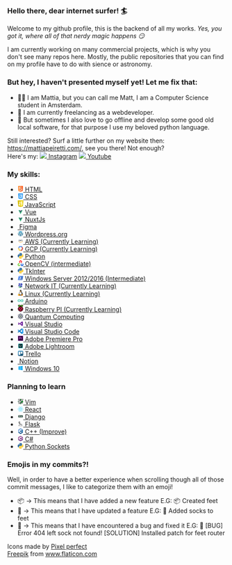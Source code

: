 ### Hello there, dear internet surfer! 🏄‍
Welcome to my github profile, this is the backend of all my works.
_Yes, you got it, where all of that nerdy magic happens 😏_

I am currently working on many commercial projects, which is why you don't see many repos here.
Mostly, the public repositories that you can find on my profile have to do with sience or astronomy.

### But hey, I haven't presented myself yet! Let me fix that:

- 👨‍⚕️ I am Mattia, but you can call me Matt, I am a Computer Science student in Amsterdam.
- 🤑 I am currently freelancing as a webdeveloper. 
- 🐍 But sometimes I also love to go offline and develop some good old local software, for that purpose I use my beloved python language.

Still interested? Surf a little further on my website then: https://mattiapeiretti.com/, see you there!
Not enough?<br>Here's my: <a href="https://www.instagram.com/mattia.dev/" target="_blank"><img src="https://www.flaticon.com/svg/static/icons/svg/2111/2111463.svg" width="13px"> Instagram</a>  <a href="https://www.youtube.com/channel/UCdztpA05sJ4dZfg4zgEnPLA" target="_blank"><img src="https://www.flaticon.com/svg/static/icons/svg/2111/2111748.svg" width="13px"> Youtube</a>

### My skills:


- <a href="https://en.wikipedia.org/wiki/HTML#:~:text=Hypertext%20Markup%20Language%20(HTML)%20is,scripting%20languages%20such%20as%20JavaScript." target="_blank"><img src="html.svg" width="13px"> HTML</a>
- <a href="" target="_blank"><img src="css-3.svg" width="13px"> CSS</a>
- <a href="" target="_blank"><img src="javascript.png" width="13px"> JavaScript</a>
- <a href="" target="_blank"><img src="vue.png" width="13px"> Vue</a>
- <a href="" target="_blank"><img src="vue.png" width="13px"> NuxtJs</a>
- <a href="" target="_blank"><img src="" width="13px"> Figma</a>
- <a href="" target="_blank"><img src="wordpress.png" width="13px"> Wordpress.org</a>
- <a href="" target="_blank"><img src="aws.png" width="13px"> AWS (Currently Learning)</a>
- <a href="" target="_blank"><img src="gcp.png" width="13px"> GCP (Currently Learning)</a>
- <a href="" target="_blank"><img src="python.png" width="13px"> Python</a>
- <a href="" target="_blank"><img src="opencv.png" width="13px"> OpenCV (intermediate)</a>
- <a href="" target="_blank"><img src="python.png" width="13px"> TkInter</a>
- <a href="" target="_blank"><img src="windowsServer.png" width="13px"> Windows Server 2012/2016 (Intermediate)</a>
- <a href="" target="_blank"><img src="NetworkIT.png" width="13px"> Network IT (Currently Learning)</a>
- <a href="" target="_blank"><img src="linux.png" width="13px"> Linux (Currently Learning)</a>
- <a href="" target="_blank"><img src="arduino.png" width="13px"> Arduino</a>
- <a href="" target="_blank"><img src="raspberrypi.png" width="13px"> Raspberry PI (Currently Learning)</a>
- <a href="" target="_blank"><img src="quantumComputing.png" width="13px"> Quantum Computing</a>
- <a href="" target="_blank"><img src="visualStudio.png" width="13px"> Visual Studio</a>
- <a href="" target="_blank"><img src="vscode.png" width="13px"> Visual Studio Code</a>
- <a href="" target="_blank"><img src="adobePremierePro.png" width="13px"> Adobe Premiere Pro</a>
- <a href="" target="_blank"><img src="adobeLightroom.png" width="13px"> Adobe Lightroom</a>
- <a href="" target="_blank"><img src="trello.png" width="13px"> Trello</a>
- <a href="" target="_blank"><img src="" width="13px"> Notion</a>
- <a href="" target="_blank"><img src="windows10.png" width="13px"> Windows 10</a>



### Planning to learn

- <a href="" target="_blank"><img src="vim.png" width="13px"> Vim</a>
- <a href="" target="_blank"><img src="react.png" width="13px"> React</a>
- <a href="" target="_blank"><img src="django.png" width="13px"> Django</a>
- <a href="" target="_blank"><img src="flask.png" width="13px"> Flask</a>
- <a href="" target="_blank"><img src="cpp.png" width="13px"> C++ (Improve)</a>
- <a href="" target="_blank"><img src="csharp.png" width="13px"> C#</a>
- <a href="" target="_blank"><img src="python.png" width="13px"> Python Sockets</a>



### Emojis in my commits?!
Well, in order to have a better experience when scrolling though all of those commit messages, I like to categorize them with an emoji!
<ul>
  <li>📦 -> This means that I have added a new feature E.G: 📦 Created feet</li>
  <li>💼 -> This means that I have updated a feature E.G: 💼 Added socks to feet</li>
  <li>🐜 -> This means that I have encountered a bug and fixed it E.G: 🐜 [BUG] Error 404 left sock not found! [SOLUTION] Installed patch for feet router</li>
</ul>

<div>Icons made by <a href="https://icon54.com/" title="Pixel perfect">Pixel perfect</a><br><a href="https://www.flaticon.com/authors/freepik" title="Freepik">Freepik</a> from <a href="https://www.flaticon.com/" title="Flaticon">www.flaticon.com</a></div>
<!--
**MattiaPeiretti/MattiaPeiretti** is a ✨ _special_ ✨ repository because its `README.md` (this file) appears on your GitHub profile.

Here are some ideas to get you started:

- 🔭 I’m currently working on ...
- 🌱 I’m currently learning ...
- 👯 I’m looking to collaborate on ...
- 🤔 I’m looking for help with ...
- 💬 Ask me about ...
- 📫 How to reach me: ...
- 😄 Pronouns: ...
- ⚡ Fun fact: ...
-->
